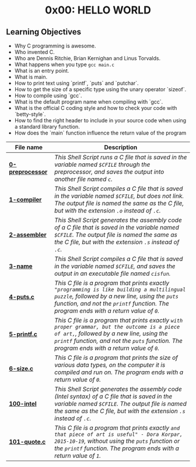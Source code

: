<h1 align="center">0x00: HELLO WORLD</h1>

<h2>Learning Objectives</h2>
<ul>
<li>Why C programming is awesome.</li>
<li>Who invented C.</li>
<li>Who are Dennis Ritchie, Brian Kernighan and Linus Torvalds.</li>
<li>What happens when you type <code>gcc main.c</code></li>
<li>What is an entry point.</li>
<li>What is main.</li>
<li>How to print text using `printf`, `puts` and `putchar`.</li>
<li>How to get the size of a specific type using the unary operator `sizeof`.</li>
<li>How to compile using `gcc`.</li>
<li>What is the default program name when compiling with `gcc`.</li>
<li>What is the official C coding style and how to check your code with `betty-style`.</li>
<li>How to find the right header to include in your source code when using a standard library function.</li>
<li>How does the `main` function influence the return value of the program </li>










</ul>

|File name|Description|
|---|---|
|[**0-preprocessor**](https://github.com/GM-Samuelstein/alx-low_level_programming/blob/master/0x00-hello_world/0-preprocessor)|*This Shell Script runs a C file that is saved in the variable named `$CFILE` through the preprocessor, and saves the output into another file named `c`.*|
|[**1-compiler**](https://github.com/GM-Samuelstein/alx-low_level_programming/blob/master/0x00-hello_world/1-compiler)|*This Shell Script compiles a C file that is saved in the variable named `$CFILE`, but does not link. The output file is named the same as the C file, but with the extension `.o` instead of `.c`.*|
|[**2-assembler**](https://github.com/GM-Samuelstein/alx-low_level_programming/blob/master/0x00-hello_world/2-assembler)|*This Shell Script generates the assembly code of a C file that is saved in the variable named `$CFILE`. The output file is named the same as the C file, but with the extension `.s` instead of `.c`.*|
|[**3-name**](https://github.com/GM-Samuelstein/alx-low_level_programming/blob/master/0x00-hello_world/3-name)|*This Shell Script compiles a C file that is saved in the variable named `$CFILE`, and saves the output in an executable file named `cisfun`.*|
|[**4-puts.c**](https://github.com/GM-Samuelstein/alx-low_level_programming/blob/master/0x00-hello_world/4-puts.c)|*This C file is a program that prints exactly `"programming is like building a multilingual puzzle`, followed by a new line, using the `puts` function, and not the `printf` function. The program ends with a return value of `0`.*|
|[**5-printf.c**](https://github.com/GM-Samuelstein/alx-low_level_programming/blob/master/0x00-hello_world/5-printf.c)|*This C file is a program that prints exactly `with proper grammar, but the outcome is a piece of art,`, followed by a new line, using the `printf` function, and not the `puts` function. The program ends with a return value of `0`.*|
|[**6-size.c**](https://github.com/GM-Samuelstein/alx-low_level_programming/blob/master/0x00-hello_world/6-size.c)|*This C file is a program that prints the size of various data types, on the computer it is compiled and run on. The program ends with a return value of `0`.*|
|[**100-intel**](https://github.com/GM-Samuelstein/alx-low_level_programming/blob/master/0x00-hello_world/100-intel)|*This Shell Script generates the assembly code (Intel syntax) of a C file that is saved in the variable named `$CFILE`. The output file is named the same as the C file, but with the extension `.s` instead of `.c`.*|
|[**101-quote.c**](https://github.com/GM-Samuelstein/alx-low_level_programming/blob/master/0x00-hello_world/101-quote.c)|*This C file is a program that prints exactly `and that piece of art is useful" - Dora Korpar, 2015-10-19`, without using the `puts` function or the `printf` function. The program ends with a return value of `1`.*|

